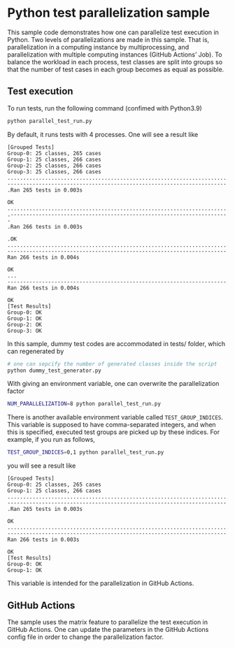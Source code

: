 # Python test parallelization sample
This sample code demonstrates how one can parallelize test execution in Python.
Two levels of parallelizations are made in this sample. That is, parallelization in a computing instance by multiprocessing, and parallelization with multiple computing instances (GitHub Actions’ Job).
To balance the workload in each process, test classes are split into groups so that the number of test cases in each group becomes as equal as possible.

## Test execution
To run tests, run the following command (confimed with Python3.9)
```bash
python parallel_test_run.py
```
By default, it runs tests with 4 processes. One will see a result like
```
[Grouped Tests]
Group-0: 25 classes, 265 cases
Group-1: 25 classes, 266 cases
Group-2: 25 classes, 266 cases
Group-3: 25 classes, 266 cases
.....................................................................................................................................................................................................................................................................................................
----------------------------------------------------------------------
.Ran 265 tests in 0.003s

OK
...........................................................................................................................................................................................................................................................................................................................................................................................................................................................................................................................................................................................
.----------------------------------------------------------------------
.Ran 266 tests in 0.003s

.OK
................................................................................................................................................................................................
----------------------------------------------------------------------
Ran 266 tests in 0.004s

OK
...
----------------------------------------------------------------------
Ran 266 tests in 0.004s

OK
[Test Results]
Group-0: OK
Group-1: OK
Group-2: OK
Group-3: OK
```
In this sample, dummy test codes are accommodated in tests/ folder, which can regenerated by
```bash
# one can sepcify the number of generated classes inside the script
python dummy_test_generator.py
```

With giving an environment variable, one can overwrite the parallelization factor
```bash
NUM_PARALLELIZATION=8 python parallel_test_run.py
```
There is another available environment variable called `TEST_GROUP_INDICES`. 
This variable is supposed to have comma-separated integers, and when this is specified,
executed test groups are picked up by these indices.
For example, if you run as follows,

```bash
TEST_GROUP_INDICES=0,1 python parallel_test_run.py
```

you will see a result like 
```
[Grouped Tests]
Group-0: 25 classes, 265 cases
Group-1: 25 classes, 266 cases
..............................................................................................................................................................................................................................................................................................................................................................................................
----------------------------------------------------------------------
.Ran 265 tests in 0.003s

OK
....................................................................................................................................................
----------------------------------------------------------------------
Ran 266 tests in 0.003s

OK
[Test Results]
Group-0: OK
Group-1: OK
```
This variable is intended for the parallelization in GitHub Actions.

## GitHub Actions
The sample uses the matrix feature to parallelize the test execution in GitHub Actions. One can update the parameters in the GitHub Actions config file in order to change the parallelization factor.
